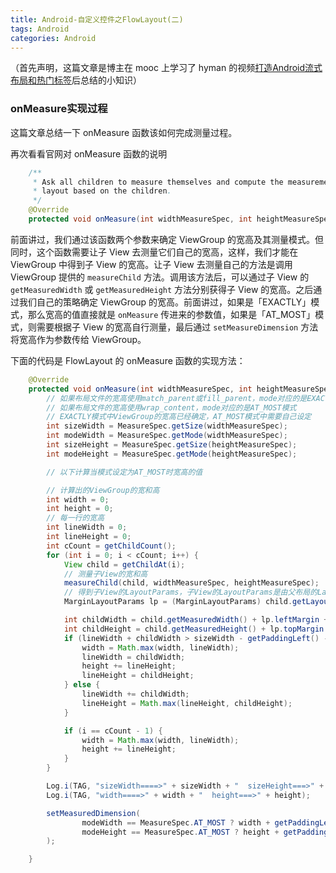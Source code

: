 ```yaml
---
title: Android-自定义控件之FlowLayout(二)
tags: Android
categories: Android
---
```


（首先声明，这篇文章是博主在 mooc 上学习了 hyman 的视频[打造Android流式布局和热门标签](http://mooc.guokr.com/career/3170/%E6%89%93%E9%80%A0Android%E6%B5%81%E5%BC%8F%E5%B8%83%E5%B1%80%E5%92%8C%E7%83%AD%E9%97%A8%E6%A0%87%E7%AD%BE/)后总结的小知识）

<!--more-->

### onMeasure实现过程

这篇文章总结一下 onMeasure 函数该如何完成测量过程。

再次看看官网对 onMeasure 函数的说明

``` java
    /**
     * Ask all children to measure themselves and compute the measurement of this
     * layout based on the children.
     */
    @Override
    protected void onMeasure(int widthMeasureSpec, int heightMeasureSpec)
```

前面讲过，我们通过该函数两个参数来确定 ViewGroup 的宽高及其测量模式。但同时，这个函数需要让子 View 去测量它们自己的宽高，这样，我们才能在 ViewGroup 中得到子 View 的宽高。让子 View 去测量自己的方法是调用 ViewGroup 提供的 `measureChild` 方法。调用该方法后，可以通过子 View 的 `getMeasuredWidth` 或 `getMeasuredHeight` 方法分别获得子 View 的宽高。之后通过我们自己的策略确定 ViewGroup 的宽高。前面讲过，如果是「EXACTLY」模式，那么宽高的值直接就是 `onMeasure` 传进来的参数值，如果是「AT_MOST」模式，则需要根据子 View 的宽高自行测量，最后通过 `setMeasureDimension` 方法将宽高作为参数传给 ViewGroup。

下面的代码是 FlowLayout 的 onMeasure 函数的实现方法：

``` java
    @Override
    protected void onMeasure(int widthMeasureSpec, int heightMeasureSpec) {
        // 如果布局文件的宽高使用match_parent或fill_parent，mode对应的是EXACTLY模式
        // 如果布局文件的宽高使用wrap_content，mode对应的是AT_MOST模式
        // EXACTLY模式中ViewGroup的宽高已经确定，AT_MOST模式中需要自己设定
        int sizeWidth = MeasureSpec.getSize(widthMeasureSpec);
        int modeWidth = MeasureSpec.getMode(widthMeasureSpec);
        int sizeHeight = MeasureSpec.getSize(heightMeasureSpec);
        int modeHeight = MeasureSpec.getMode(heightMeasureSpec);

        // 以下计算当模式设定为AT_MOST时宽高的值

        // 计算出的ViewGroup的宽和高
        int width = 0;
        int height = 0;
        // 每一行的宽高
        int lineWidth = 0;
        int lineHeight = 0;
        int cCount = getChildCount();
        for (int i = 0; i < cCount; i++) {
            View child = getChildAt(i);
            // 测量子View的宽和高
            measureChild(child, widthMeasureSpec, heightMeasureSpec);
            // 得到子View的LayoutParams，子View的LayoutParams是由父布局的LayoutParams决定的
            MarginLayoutParams lp = (MarginLayoutParams) child.getLayoutParams();

            int childWidth = child.getMeasuredWidth() + lp.leftMargin + lp.rightMargin;
            int childHeight = child.getMeasuredHeight() + lp.topMargin + lp.bottomMargin;
            if (lineWidth + childWidth > sizeWidth - getPaddingLeft() - getPaddingRight()) {
                width = Math.max(width, lineWidth);
                lineWidth = childWidth;
                height += lineHeight;
                lineHeight = childHeight;
            } else {
                lineWidth += childWidth;
                lineHeight = Math.max(lineHeight, childHeight);
            }

            if (i == cCount - 1) {
                width = Math.max(width, lineWidth);
                height += lineHeight;
            }
        }

        Log.i(TAG, "sizeWidth====>" + sizeWidth + "  sizeHeight===>" + sizeHeight);
        Log.i(TAG, "width====>" + width + "  height===>" + height);

        setMeasuredDimension(
                modeWidth == MeasureSpec.AT_MOST ? width + getPaddingLeft() + getPaddingRight() : sizeWidth,
                modeHeight == MeasureSpec.AT_MOST ? height + getPaddingTop() + getPaddingBottom() : sizeHeight
        );

    }
```
